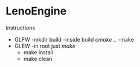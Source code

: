 <h1>LenoEngine</h1>


Instructions
* GLFW 
    -mkdir build
    -inside build *cmake ..*
    -make
* GLEW
    -in root just *make*
    - make install
    - make clean